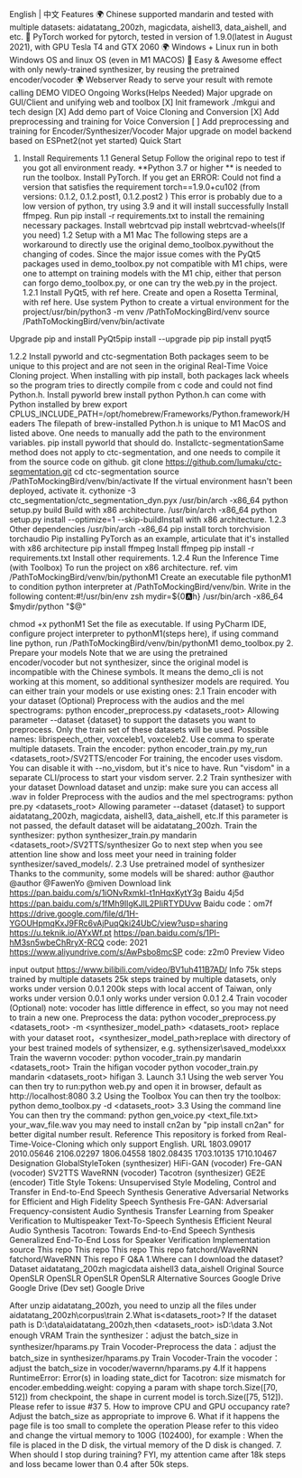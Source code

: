 
English | 中文
Features
🌍 Chinese supported mandarin and tested with multiple datasets: aidatatang_200zh, magicdata, aishell3, data_aishell, and etc.
🤩 PyTorch worked for pytorch, tested in version of 1.9.0(latest in August 2021), with GPU Tesla T4 and GTX 2060
🌍 Windows + Linux run in both Windows OS and linux OS (even in M1 MACOS)
🤩 Easy & Awesome effect with only newly-trained synthesizer, by reusing the pretrained encoder/vocoder
🌍 Webserver Ready to serve your result with remote calling
DEMO VIDEO
Ongoing Works(Helps Needed)
Major upgrade on GUI/Client and unifying web and toolbox
[X] Init framework ./mkgui and tech design
[X] Add demo part of Voice Cloning and Conversion
[X] Add preprocessing and training for Voice Conversion
[ ] Add preprocessing and training for Encoder/Synthesizer/Vocoder
Major upgrade on model backend based on ESPnet2(not yet started)
Quick Start
1. Install Requirements
1.1 General Setup
Follow the original repo to test if you got all environment ready.
**Python 3.7 or higher ** is needed to run the toolbox.
Install PyTorch.
If you get an ERROR: Could not find a version that satisfies the requirement torch==1.9.0+cu102 (from versions: 0.1.2, 0.1.2.post1, 0.1.2.post2 ) This error is probably due to a low version of python, try using 3.9 and it will install successfully
Install ffmpeg.
Run pip install -r requirements.txt to install the remaining necessary packages.
Install webrtcvad pip install webrtcvad-wheels(If you need)
1.2 Setup with a M1 Mac
The following steps are a workaround to directly use the original demo_toolbox.pywithout the changing of codes. Since the major issue comes with the PyQt5 packages used in demo_toolbox.py not compatible with M1 chips, were one to attempt on training models with the M1 chip, either that person can forgo demo_toolbox.py, or one can try the web.py in the project.
1.2.1 Install PyQt5, with ref here.
Create and open a Rosetta Terminal, with ref here.
Use system Python to create a virtual environment for the project/usr/bin/python3 -m venv /PathToMockingBird/venv
source /PathToMockingBird/venv/bin/activate

Upgrade pip and install PyQt5pip install --upgrade pip
pip install pyqt5

1.2.2 Install pyworld and ctc-segmentation
Both packages seem to be unique to this project and are not seen in the original Real-Time Voice Cloning project. When installing with pip install, both packages lack wheels so the program tries to directly compile from c code and could not find Python.h.
Install pyworld
brew install python Python.h can come with Python installed by brew
export CPLUS_INCLUDE_PATH=/opt/homebrew/Frameworks/Python.framework/Headers The filepath of brew-installed Python.h is unique to M1 MacOS and listed above. One needs to manually add the path to the environment variables.
pip install pyworld that should do.
Installctc-segmentationSame method does not apply to ctc-segmentation, and one needs to compile it from the source code on github.
git clone https://github.com/lumaku/ctc-segmentation.git
cd ctc-segmentation
source /PathToMockingBird/venv/bin/activate If the virtual environment hasn't been deployed, activate it.
cythonize -3 ctc_segmentation/ctc_segmentation_dyn.pyx
/usr/bin/arch -x86_64 python setup.py build Build with x86 architecture.
/usr/bin/arch -x86_64 python setup.py install --optimize=1 --skip-buildInstall with x86 architecture.
1.2.3 Other dependencies
/usr/bin/arch -x86_64 pip install torch torchvision torchaudio Pip installing PyTorch as an example, articulate that it's installed with x86 architecture
pip install ffmpeg  Install ffmpeg
pip install -r requirements.txt Install other requirements.
1.2.4 Run the Inference Time (with Toolbox)
To run the project on x86 architecture. ref.
vim /PathToMockingBird/venv/bin/pythonM1 Create an executable file pythonM1 to condition python interpreter at /PathToMockingBird/venv/bin.
Write in the following content:#!/usr/bin/env zsh
mydir=${0:a:h}
/usr/bin/arch -x86_64 $mydir/python "$@"

chmod +x pythonM1 Set the file as executable.
If using PyCharm IDE, configure project interpreter to pythonM1(steps here), if using command line python, run /PathToMockingBird/venv/bin/pythonM1 demo_toolbox.py
2. Prepare your models
Note that we are using the pretrained encoder/vocoder but not synthesizer, since the original model is incompatible with the Chinese symbols. It means the demo_cli is not working at this moment, so additional synthesizer models are required.
You can either train your models or use existing ones:
2.1 Train encoder with your dataset (Optional)
Preprocess with the audios and the mel spectrograms:
python encoder_preprocess.py <datasets_root> Allowing parameter --dataset {dataset} to support the datasets you want to preprocess. Only the train set of these datasets will be used. Possible names: librispeech_other, voxceleb1, voxceleb2. Use comma to sperate multiple datasets.
Train the encoder: python encoder_train.py my_run <datasets_root>/SV2TTS/encoder
For training, the encoder uses visdom. You can disable it with --no_visdom, but it's nice to have. Run "visdom" in a separate CLI/process to start your visdom server.
2.2 Train synthesizer with your dataset
Download dataset and unzip: make sure you can access all .wav in folder
Preprocess with the audios and the mel spectrograms:
python pre.py <datasets_root>
Allowing parameter --dataset {dataset} to support aidatatang_200zh, magicdata, aishell3, data_aishell, etc.If this parameter is not passed, the default dataset will be aidatatang_200zh.
Train the synthesizer:
python synthesizer_train.py mandarin <datasets_root>/SV2TTS/synthesizer
Go to next step when you see attention line show and loss meet your need in training folder synthesizer/saved_models/.
2.3 Use pretrained model of synthesizer
Thanks to the community, some models will be shared:
author
@author
@author
@FawenYo
@miven
Download link
https://pan.baidu.com/s/1iONvRxmkI-t1nHqxKytY3g  Baidu 4j5d
https://pan.baidu.com/s/1fMh9IlgKJlL2PIiRTYDUvw  Baidu code：om7f
https://drive.google.com/file/d/1H-YGOUHpmqKxJ9FRc6vAjPuqQki24UbC/view?usp=sharing https://u.teknik.io/AYxWf.pt
https://pan.baidu.com/s/1PI-hM3sn5wbeChRryX-RCQ code: 2021 https://www.aliyundrive.com/s/AwPsbo8mcSP code: z2m0
Preview Video


input output
https://www.bilibili.com/video/BV1uh411B7AD/
Info
75k steps trained by multiple datasets
25k steps trained by multiple datasets, only works under version 0.0.1
200k steps with local accent of Taiwan, only works under version 0.0.1
only works under version 0.0.1
2.4 Train vocoder (Optional)
note: vocoder has little difference in effect, so you may not need to train a new one.
Preprocess the data:
python vocoder_preprocess.py <datasets_root> -m <synthesizer_model_path>
<datasets_root> replace with your dataset root，<synthesizer_model_path>replace with directory of your best trained models of sythensizer, e.g. sythensizer\saved_mode\xxx
Train the wavernn vocoder:
python vocoder_train.py mandarin <datasets_root>
Train the hifigan vocoder
python vocoder_train.py mandarin <datasets_root> hifigan
3. Launch
3.1 Using the web server
You can then try to run:python web.py and open it in browser, default as http://localhost:8080
3.2 Using the Toolbox
You can then try the toolbox:
python demo_toolbox.py -d <datasets_root>
3.3 Using the command line
You can then try the command:
python gen_voice.py <text_file.txt> your_wav_file.wav
you may need to install cn2an by "pip install cn2an" for better digital number result.
Reference
This repository is forked from Real-Time-Voice-Cloning which only support English.
URL
1803.09017
2010.05646
2106.02297
1806.04558
1802.08435
1703.10135
1710.10467
Designation
GlobalStyleToken (synthesizer)
HiFi-GAN (vocoder)
Fre-GAN (vocoder)
SV2TTS
WaveRNN (vocoder)
Tacotron (synthesizer)
GE2E (encoder)
Title
Style Tokens: Unsupervised Style Modeling, Control and Transfer in End-to-End Speech Synthesis
Generative Adversarial Networks for Efficient and High Fidelity Speech Synthesis
Fre-GAN: Adversarial Frequency-consistent Audio Synthesis
Transfer Learning from Speaker Verification to Multispeaker Text-To-Speech Synthesis
Efficient Neural Audio Synthesis
Tacotron: Towards End-to-End Speech Synthesis
Generalized End-To-End Loss for Speaker Verification
Implementation source
This repo
This repo
This repo
This repo
fatchord/WaveRNN
fatchord/WaveRNN
This repo
F Q&A
1.Where can I download the dataset?
Dataset
aidatatang_200zh
magicdata
aishell3
data_aishell
Original Source
OpenSLR
OpenSLR
OpenSLR
OpenSLR
Alternative Sources
Google Drive
Google Drive (Dev set)
Google Drive

After unzip aidatatang_200zh, you need to unzip all the files under aidatatang_200zh\corpus\train
2.What is<datasets_root>?
If the dataset path is D:\data\aidatatang_200zh,then <datasets_root> isD:\data
3.Not enough VRAM
Train the synthesizer：adjust the batch_size in synthesizer/hparams.py
Train Vocoder-Preprocess the data：adjust the batch_size in synthesizer/hparams.py
Train Vocoder-Train the vocoder：adjust the batch_size in vocoder/wavernn/hparams.py
4.If it happens RuntimeError: Error(s) in loading state_dict for Tacotron: size mismatch for encoder.embedding.weight: copying a param with shape torch.Size([70, 512]) from checkpoint, the shape in current model is torch.Size([75, 512]).
Please refer to issue #37
5. How to improve CPU and GPU occupancy rate?
Adjust the batch_size as appropriate to improve
6. What if it happens the page file is too small to complete the operation
Please refer to this video and change the virtual memory to 100G (102400), for example : When the file is placed in the D disk, the virtual memory of the D disk is changed.
7. When should I stop during training?
FYI, my attention came after 18k steps and loss became lower than 0.4 after 50k steps.

